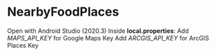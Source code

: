 # NearbyFoodPlaces

Open with Android Studio (2020.3)
Inside **local.properties**:
Add *MAPS_API_KEY* for Google Maps Key
Add *ARCGIS_API_KEY* for ArcGIS Places Key
